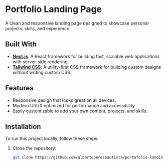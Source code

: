 # Portfolio Landing Page

A clean and responsive landing page designed to showcase personal projects, skills, and experience.

## Built With

- **[Next.js](https://nextjs.org/)**: A React framework for building fast, scalable web applications with server-side rendering.
- **[Tailwind CSS](https://tailwindcss.com/)**: A utility-first CSS framework for building custom designs without writing custom CSS.

## Features

- Responsive design that looks great on all devices.
- Modern UI/UX optimized for performance and accessibility.
- Easily customizable to add your own content, projects, and skills.

## Installation

To run this project locally, follow these steps:

1. Clone the repository:

   ```bash
   git clone https://github.com/albertoperezbautista/portafolio-landing-page.git
   ```
